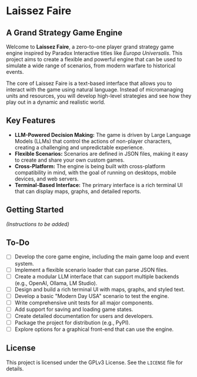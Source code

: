 # Laissez Faire

## A Grand Strategy Game Engine

Welcome to **Laissez Faire**, a zero-to-one player grand strategy game engine inspired by Paradox Interactive titles like *Europa Universalis*. This project aims to create a flexible and powerful engine that can be used to simulate a wide range of scenarios, from modern warfare to historical events.

The core of Laissez Faire is a text-based interface that allows you to interact with the game using natural language. Instead of micromanaging units and resources, you will develop high-level strategies and see how they play out in a dynamic and realistic world.

## Key Features

*   **LLM-Powered Decision Making:** The game is driven by Large Language Models (LLMs) that control the actions of non-player characters, creating a challenging and unpredictable experience.
*   **Flexible Scenarios:** Scenarios are defined in JSON files, making it easy to create and share your own custom games.
*   **Cross-Platform:** The engine is being built with cross-platform compatibility in mind, with the goal of running on desktops, mobile devices, and web servers.
*   **Terminal-Based Interface:** The primary interface is a rich terminal UI that can display maps, graphs, and detailed reports.

## Getting Started

_(Instructions to be added)_

## To-Do

*   [ ] Develop the core game engine, including the main game loop and event system.
*   [ ] Implement a flexible scenario loader that can parse JSON files.
*   [ ] Create a modular LLM interface that can support multiple backends (e.g., OpenAI, Ollama, LM Studio).
*   [ ] Design and build a rich terminal UI with maps, graphs, and styled text.
*   [ ] Develop a basic "Modern Day USA" scenario to test the engine.
*   [ ] Write comprehensive unit tests for all major components.
*   [ ] Add support for saving and loading game states.
*   [ ] Create detailed documentation for users and developers.
*   [ ] Package the project for distribution (e.g., PyPI).
*   [ ] Explore options for a graphical front-end that can use the engine.

## License

This project is licensed under the GPLv3 License. See the `LICENSE` file for details.
